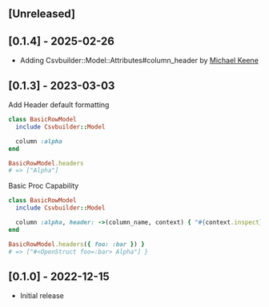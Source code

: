 ## [Unreleased]

## [0.1.4] - 2025-02-26

- Adding Csvbuilder::Model::Attributes#column_header by [Michael Keene](https://github.com/Michaelkeene)

## [0.1.3] - 2023-03-03

Add Header default formatting

```ruby
class BasicRowModel
  include Csvbuilder::Model

  column :alpha
end

BasicRowModel.headers
# => ["Alpha"]
```

Basic Proc Capability

```ruby
class BasicRowModel
  include Csvbuilder::Model

  column :alpha, header: ->(column_name, context) { "#{context.inspect} #{column_name.to_s.humanize}" }
end

BasicRowModel.headers({ foo: :bar }) }
# => ["#<OpenStruct foo=:bar> Alpha"] }
```

## [0.1.0] - 2022-12-15

- Initial release
